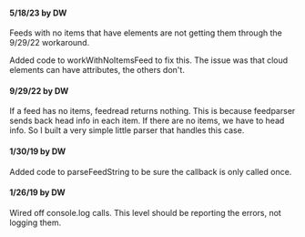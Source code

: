 #### 5/18/23 by DW

Feeds with no items that have <cloud> elements are not getting them through the 9/29/22 workaround.

Added code to workWithNoItemsFeed to fix this. The issue was that cloud elements can have attributes, the others don't.

#### 9/29/22 by DW

If a feed has no items, feedread returns nothing. This is because feedparser sends back head info in each item. If there are no items, we have to head info. So I built a very simple little parser that handles this case.

#### 1/30/19 by DW

Added code to parseFeedString to be sure the callback is only called once.  

#### 1/26/19 by DW

Wired off console.log calls. This level should be reporting the errors, not logging them. 

